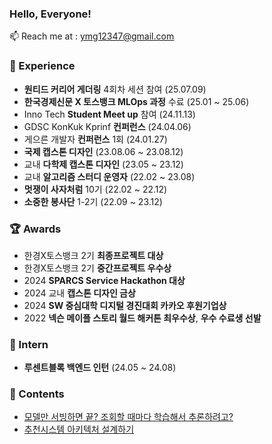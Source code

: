### Hello, Everyone! 


📫 Reach me at : ymg12347@gmail.com


### 🤿 Experience
* **원티드 커리어 게더링** 4회차 세션 참여 (25.07.09)
* **한국경제신문 X 토스뱅크 MLOps 과정** 수료 (25.01 ~ 25.06)
* Inno Tech **Student Meet up** 참여 (24.11.13)
* GDSC KonKuk Kprinf **컨퍼런스** (24.04.06)
* 게으른 개발자 **컨퍼런스** 1회 (24.01.27)
* **국제 캡스톤 디자인** (23.08.06 ~ 23.08.12)
* 교내 **다학제 캡스톤 디자인** (23.05 ~ 23.12)
* 교내 **알고리즘 스터디 운영자** (22.02 ~ 23.08)
* **멋쟁이 사자처럼** 10기 (22.02 ~ 22.12)
* **소중한 봉사단** 1-2기 (22.09 ~ 23.12)


### 🏆 Awards
* 한경X토스뱅크 2기 **최종프로젝트 대상** 
* 한경X토스뱅크 2기 **중간프로젝트 우수상** 
* 2024 **SPARCS Service Hackathon 대상** 
* 2024 교내 **캡스톤 디자인 금상** 
* 2024 **SW 중심대학 디지털 경진대회 카카오 후원기업상** 
* 2022 **넥슨 메이플 스토리 월드 해커톤 최우수상**, **우수 수료생 선발** 

### 💼 Intern
* **루센트블록 백엔드 인턴** (24.05 ~ 24.08) 

### 📄 Contents 
* [모델만 서빙하면 끝? 조회할 때마다 학습해서 추론하려고?](https://until.blog/@kirise/%EB%AA%A8%EB%8D%B8%EB%A7%8C-%EC%84%9C%EB%B9%99%ED%95%98%EB%A9%B4-%EB%81%9D--%EC%A1%B0%ED%9A%8C%ED%95%A0-%EB%95%8C%EB%A7%88%EB%8B%A4-%ED%95%99%EC%8A%B5%ED%95%B4%EC%84%9C-%EC%B6%94%EB%A1%A0%ED%95%98%EB%A0%A4%EA%B3%A0-)
* [추천시스템 아키텍처 설계하기]()


